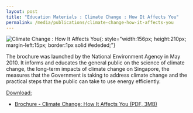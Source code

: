 ```yaml
---
layout: post
title: "Education Materials : Climate Change : How It Affects You"
permalink: /media/publications/climate-change-how-it-affects-you
---
```


![Climate Change : How It Affects You](/images/climate-change-how-it-affects-you.jpg "Climate Change : How It Affects You"){: style="width:156px; height:210px; margin-left:15px; border:1px solid #ededed;"}

The brochure was launched by the National Environment Agency in May 2010. It informs and educates the general public on the science of climate change, the long-term impacts of climate change on Singapore, the measures that the Government is taking to address climate change and the practical steps that the public can take to use energy efficiently.

<u>Download:</u>

* [<a href="/files/docs/default-source/publications/climate-change-how-it-affects-you.pdf" target="_blank">Brochure - Climate Change: How It Affects You (PDF, 3MB)</a>](/files/docs/default-source/publications/climate-change-how-it-affects-you.pdf)